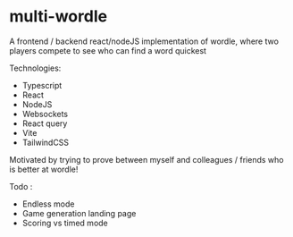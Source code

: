 # multi-wordle

A frontend / backend react/nodeJS implementation of wordle, where two players compete to see who can find a word quickest

Technologies:

- Typescript
- React
- NodeJS
- Websockets
- React query
- Vite
- TailwindCSS

Motivated by trying to prove between myself and colleagues / friends who is better at wordle!

Todo :

 - Endless mode
 - Game generation landing page
 - Scoring vs timed mode
